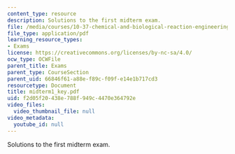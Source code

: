 ```yaml
---
content_type: resource
description: Solutions to the first midterm exam.
file: /media/courses/10-37-chemical-and-biological-reaction-engineering-spring-2007/f2d05f20438e788f949c4470e364792e_midterm1_key.pdf
file_type: application/pdf
learning_resource_types:
- Exams
license: https://creativecommons.org/licenses/by-nc-sa/4.0/
ocw_type: OCWFile
parent_title: Exams
parent_type: CourseSection
parent_uid: 66846f61-a88e-f89c-f09f-e14e1b717cd3
resourcetype: Document
title: midterm1_key.pdf
uid: f2d05f20-438e-788f-949c-4470e364792e
video_files:
  video_thumbnail_file: null
video_metadata:
  youtube_id: null
---
```

Solutions to the first midterm exam.